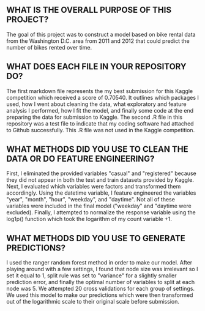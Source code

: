 ## WHAT IS THE OVERALL PURPOSE OF THIS PROJECT?

The goal of this project was to construct a model based on bike rental data from the Washington D.C. area from 2011 and 2012 
that could predict the number of bikes rented over time. 

## WHAT DOES EACH FILE IN YOUR REPOSITORY DO?

The first markdown file represents the my best submission for this Kaggle competition which received a score of 0.70540. It
outlines which packages I used, how I went about cleaning the data, what exploratory and feature analysis I performed, how I
fit the model, and finally some code at the end preparing the data for submission to Kaggle. 
The second .R file in this repository was a test file to indicate that my coding software had attached to Github successfully.
This .R file was not used in the Kaggle competition.

## WHAT METHODS DID YOU USE TO CLEAN THE DATA OR DO FEATURE ENGINEERING?

First, I eliminated the provided variables "casual" and "registered" because they did not appear in both the test and train 
datasets provided by Kaggle. Next, I evaluated which variables were factors and transformed them accordingly. Using the datetime
variable, I feature engineered the variables "year", "month", "hour", "weekday", and "daytime". Not all of these variables were
included in the final model ("weekday" and "daytime were excluded). Finally, I attempted to normalize the response variable using
the log1p() function which took the logarithm of my count variable +1. 

## WHAT METHODS DID YOU USE TO GENERATE PREDICTIONS?

I used the ranger random forest method in order to make our model. After playing around with a few settings, I found that node
size was irrelevant so I set it equal to 1, split rule was set to "variance" for a slightly smaller prediction error, and finally 
the optimal number of variables to split at each node was 5. We attempted 20 cross validations for each group of settings. We used
this model to make our predictions which were then transformed out of the logarithmic scale to their original scale before 
submission.
